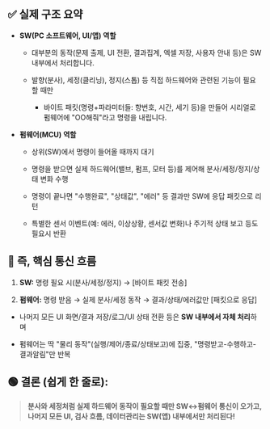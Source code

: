 

## ✅ **실제 구조 요약**

- **SW(PC 소프트웨어, UI/앱) 역할**
    
    - 대부분의 동작(문제 출제, UI 전환, 결과집계, 엑셀 저장, 사용자 안내 등)은 SW 내부에서 처리합니다.
        
    - 발향(분사), 세정(클리닝), 정지(스톱) 등 직접 하드웨어와 관련된 기능이 필요할 때만
        
        - 바이트 패킷(명령+파라미터들: 향번호, 시간, 세기 등)을 만들어 시리얼로 펌웨어에 "OO해줘"라고 명령을 내립니다.
            
- **펌웨어(MCU) 역할**
    
    - 상위(SW)에서 명령이 들어올 때까지 대기
        
    - 명령을 받으면 실제 하드웨어(밸브, 펌프, 모터 등)를 제어해 분사/세정/정지/상태 변화 수행
        
    - 명령이 끝나면 "수행완료", "상태값", "에러" 등 결과만 SW에 응답 패킷으로 리턴
        
    - 특별한 센서 이벤트(예: 에러, 이상상황, 센서값 변화)나 주기적 상태 보고 등도 필요시 반환
        

## 🔵 **즉, 핵심 통신 흐름**

1. **SW:** 명령 필요 시(분사/세정/정지) → [바이트 패킷 전송]
    
2. **펌웨어:** 명령 받음 → 실제 분사/세정 동작 → 결과/상태/에러값만 [패킷으로 응답]
    

- 나머지 모든 UI 화면/결과 저장/로그/UI 상태 전환 등은 **SW 내부에서 자체 처리**하며
    
- 펌웨어는 딱 "물리 동작"(실행/제어/종료/상태보고)에 집중, "명령받고-수행하고-결과알림"만 반복
    

## 🟢 **결론 (쉽게 한 줄로):**

> **분사와 세정처럼 실제 하드웨어 동작이 필요할 때만 SW↔펌웨어 통신이 오가고, 나머지 모든 UI, 검사 흐름, 데이터관리는 SW(앱) 내부에서만 처리된다!**

